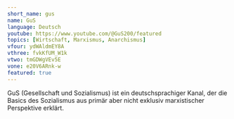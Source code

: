 ```yaml
---
short_name: gus
name: GuS
language: Deutsch
youtube: https://www.youtube.com/@GuS200/featured
topics: [Wirtschaft, Marxismus, Anarchismus]
vfour: ydWAldmEY8A
vthree: fvkKfUM_W1k
vtwo: tmGDWgVEv5E
vone: e20V6ARnk-w
featured: true
---
```

GuS (Gesellschaft und Sozialismus) ist ein deutschsprachiger Kanal, der die Basics des Sozialismus aus primär aber nicht exklusiv marxistischer Perspektive erklärt.

